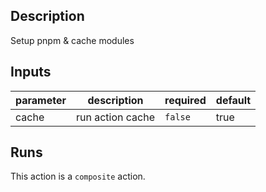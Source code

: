 <!-- action-docs-description -->
## Description

Setup pnpm & cache modules
<!-- action-docs-description -->

<!-- action-docs-inputs -->
## Inputs

| parameter | description | required | default |
| --- | --- | --- | --- |
| cache | run action cache | `false` | true |
<!-- action-docs-inputs -->

<!-- action-docs-outputs -->

<!-- action-docs-outputs -->

<!-- action-docs-runs -->
## Runs

This action is a `composite` action.
<!-- action-docs-runs -->
